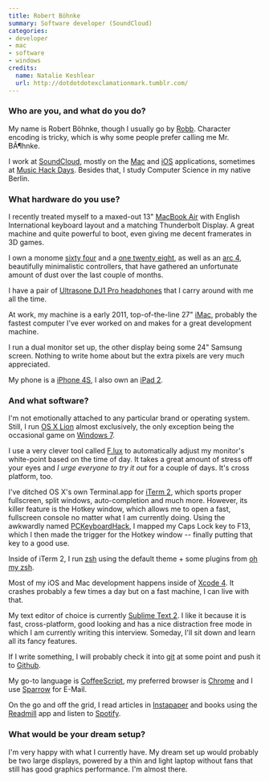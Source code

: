 ```yaml
---
title: Robert Böhnke
summary: Software developer (SoundCloud)
categories:
- developer
- mac
- software
- windows
credits:
  name: Natalie Keshlear
  url: http://dotdotdotexclamationmark.tumblr.com/
---
```


### Who are you, and what do you do?

My name is Robert Böhnke, though I usually go by [Robb](http://robb.is/ "Robert's website."). Character encoding is tricky, which is why some people prefer calling me Mr. BÃ¶hnke.

I work at [SoundCloud][], mostly on the [Mac][soundcloud-mac] and [iOS][soundcloud-ios] applications, sometimes at [Music Hack Days](http://musichackday.org/ "An audio hack day."). Besides that, I study Computer Science in my native Berlin.

### What hardware do you use?

I recently treated myself to a maxed-out 13" [MacBook Air][macbook-air] with English International keyboard layout and a matching Thunderbolt Display. A great machine and quite powerful to boot, even giving me decent framerates in 3D games.

I own a monome [sixty four][sixty-four] and a [one twenty eight][one-twenty-eight], as well as an [arc 4][arc-4], beautifully minimalistic controllers, that have gathered an unfortunate amount of dust over the last couple of months.

I have a pair of [Ultrasone DJ1 Pro headphones][dj-1-pro] that I carry around with me all the time.

At work, my machine is a early 2011, top-of-the-line 27" [iMac][], probably the fastest computer I've ever worked on and makes for a great development machine.

I run a dual monitor set up, the other display being some 24" Samsung screen. Nothing to write home about but the extra pixels are very much appreciated.

My phone is a [iPhone 4S][iphone-4s], I also own an [iPad 2][ipad-2].

### And what software?

I'm not emotionally attached to any particular brand or operating system. Still, I run [OS X Lion][macos] almost exclusively, the only exception being the occasional game on [Windows 7][windows-7].

I use a very clever tool called [F.lux][] to automatically adjust my monitor's white-point based on the time of day. It takes a great amount of stress off your eyes and *I urge everyone to try it out* for a couple of days. It's cross platform, too.

I've ditched OS X's own Terminal.app for [iTerm 2][iterm2], which sports proper fullscreen, split windows, auto-completion and much more.
However, its killer feature is the Hotkey window, which allows me to open a fast, fullscreen console no matter what I am currently doing. Using the awkwardly named [PCKeyboardHack][], I mapped my Caps Lock key to F13, which I then made the trigger for the Hotkey window -- finally putting that key to a good use.

Inside of iTerm 2, I run [zsh][] using the default theme + some plugins from [oh my zsh][oh-my-zsh].

Most of my iOS and Mac development happens inside of [Xcode 4][xcode]. It crashes probably a few times a day but on a fast machine, I can live with that.

My text editor of choice is currently [Sublime Text 2][sublime-text]. I like it because it is fast, cross-platform, good looking and has a nice distraction free mode in which I am currently writing this interview. Someday, I'll sit down and learn all its fancy features.

If I write something, I will probably check it into [git][] at some point and push it to [Github][].

My go-to language is [CoffeeScript][], my preferred browser is [Chrome][] and I use [Sparrow][] for E-Mail.

On the go and off the grid, I read articles in [Instapaper][instapaper-ios] and books using the [Readmill][readmill-ios] app and listen to [Spotify][spotify-ios].

### What would be your dream setup?

I'm very happy with what I currently have. My dream set up would probably be two large displays, powered by a thin and light laptop without fans that still has good graphics performance. I'm almost there.

[arc-4]: https://monome.org/docs/arc/ "An audio device with four knobs."
[dj-1-pro]: https://www.amazon.com/Ultrasone-DJ1-PRO-Professional-Headphones/dp/B00101TBB2 "Headphones."
[imac]: https://www.apple.com/imac/ "An all-in-one computer."
[ipad-2]: https://www.apple.com/ipad/ "A tablet device."
[iphone-4s]: https://en.wikipedia.org/wiki/IPhone_4S "A smartphone."
[macbook-air]: https://www.apple.com/macbook-air/ "A very thin laptop."
[one-twenty-eight]: https://monome.org/devices/ "A grid of hackable keypads."
[sixty-four]: https://monome.org/devices/ "A grid of hackable keypads."
[chrome]: https://www.google.com/intl/en/chrome/browser/ "A WebKit-based browser, where each tab runs in its own thread."
[coffeescript]: http://coffeescript.org/ "A language that compiles into Javascript."
[f.lux]: https://justgetflux.com/ "A tool to make the colour of your screen adapt to the current time of day."
[git]: https://git-scm.com/ "A version control system."
[github]: https://github.com/ "A Git code repository service."
[instapaper-ios]: https://www.instapaper.com/iphone "An iPhone app for reading Instapaper saved pages."
[iterm2]: http://iterm2.com/ "An alternative terminal application for Mac OS X."
[macos]: https://en.wikipedia.org/wiki/MacOS "An operating system for Mac hardware."
[oh-my-zsh]: https://github.com/robbyrussell/oh-my-zsh "A framework of extensions and themes for the zsh shell."
[pckeyboardhack]: https://pqrs.org/osx/karabiner/seil.html.en "A Mac tool to change the functionality of the Caps Lock key."
[readmill-ios]: https://itunes.apple.com/app/readmill/id438032664 "A social ebook reader for iOS."
[soundcloud-ios]: https://itunes.apple.com/en/app/soundcloud/id336353151 "A client for SoundCloud."
[soundcloud-mac]: https://itunes.apple.com/en/app/soundcloud/id412754595 "A Mac client for SoundCloud."
[soundcloud]: https://soundcloud.com/ "An audio creation and sharing service."
[sparrow]: http://www.gmail.com/intl/en/mail/help/sparrow.html "A mail client for the Mac with a funky UI."
[spotify-ios]: https://itunes.apple.com/us/app/spotify/id324684580 "An iOS client for the music service."
[sublime-text]: http://www.sublimetext.com/ "A coder's text editor."
[windows-7]: https://en.wikipedia.org/wiki/Windows_7 "An operating system."
[xcode]: https://en.wikipedia.org/wiki/Xcode "An IDE for Mac developers."
[zsh]: http://www.zsh.org/ "An interactive shell and scripting language."
